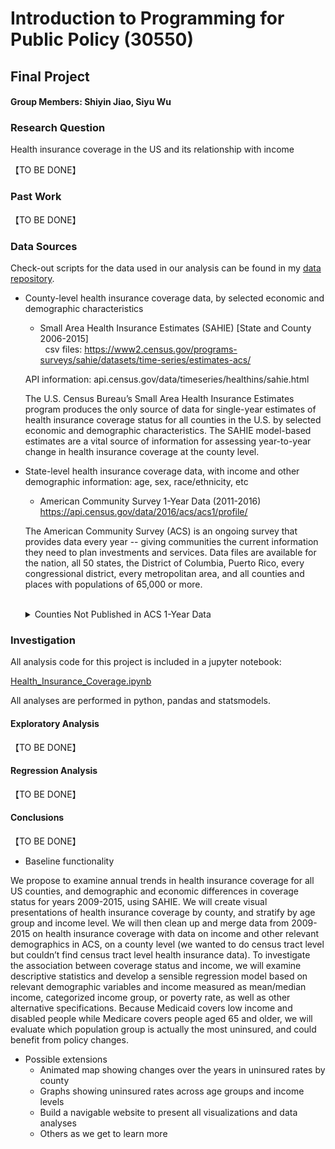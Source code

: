 # Introduction to Programming for Public Policy (30550)
## Final Project
#### Group Members: Shiyin Jiao, Siyu Wu

### Research Question
Health insurance coverage in the US and its relationship with income

【TO BE DONE】

### Past Work  

【TO BE DONE】

### Data Sources
Check-out scripts for the data used in our analysis can be found in my [data repository](https://github.com/wusiyu94/final_project/tree/master/data).  

* County-level health insurance coverage data, by selected economic and demographic characteristics

   * Small Area Health Insurance Estimates (SAHIE) [State and County 2006-2015]  
   csv files: https://www2.census.gov/programs-surveys/sahie/datasets/time-series/estimates-acs/  
   
   API information: api.census.gov/data/timeseries/healthins/sahie.html
   
   The U.S. Census Bureau’s Small Area Health Insurance Estimates program produces the only source of data for single-year estimates of health insurance coverage status for all counties in the U.S. by selected economic and demographic characteristics. The SAHIE model-based estimates are a vital source of information for assessing year-to-year change in health insurance coverage at the county level.

* State-level health insurance coverage data, with income and other demographic information: age, sex, race/ethnicity, etc

   * American Community Survey 1-Year Data (2011-2016)  
   https://api.census.gov/data/2016/acs/acs1/profile/  

   The American Community Survey (ACS) is an ongoing survey that provides data every year -- giving communities the current information they need to plan investments and services. Data files are available for the nation, all 50 states, the District of Columbia, Puerto Rico, every congressional district, every metropolitan area, and all counties and places with populations of 65,000 or more.  
&nbsp;<details><summary>Counties Not Published in ACS 1-Year Data</summary>
Approximately 74 percent or 2,323 of U.S. counties do not have 1-year estimates of health insurance coverage. However, the ACS 1-year county-level estimates cover 85 percent of the total U.S. population.  
Counties Not Published in the ACS 1-Year Estimates, 2015:
![alt text](https://github.com/wusiyu94/final_project/blob/master/Counties%20Not%20Published%20in%20the%20ACS%201-Year%20Estimates%2C%202015.png "Counties Not Published in the ACS 1-Year Estimates, 2015")  
</details>

### Investigation

All analysis code for this project is included in a jupyter notebook:

[Health_Insurance_Coverage.ipynb](https://github.com/wusiyu94/final_project/blob/master/Health_Insurance_Coverage.ipynb)

All analyses are performed in python, pandas and statsmodels.

#### Exploratory Analysis

【TO BE DONE】

#### Regression Analysis

【TO BE DONE】

#### Conclusions

【TO BE DONE】

*	Baseline functionality

We propose to examine annual trends in health insurance coverage for all US counties, and demographic and economic differences in coverage status for years 2009-2015, using SAHIE. We will create visual presentations of health insurance coverage by county, and stratify by age group and income level. We will then clean up and merge data from 2009-2015 on health insurance coverage with data on income and other relevant demographics in ACS, on a county level (we wanted to do census tract level but couldn’t find census tract level health insurance data). To investigate the association between coverage status and income, we will examine descriptive statistics and develop a sensible regression model based on relevant demographic variables and income measured as mean/median income, categorized income group, or poverty rate, as well as other alternative specifications. Because Medicaid covers low income and disabled people while Medicare covers people aged 65 and older, we will evaluate which population group is actually the most uninsured, and could benefit from policy changes.

* Possible extensions
  * Animated map showing changes over the years in uninsured rates by county
  * Graphs showing uninsured rates across age groups and income levels
  * Build a navigable website to present all visualizations and data analyses  
  * Others as we get to learn more

